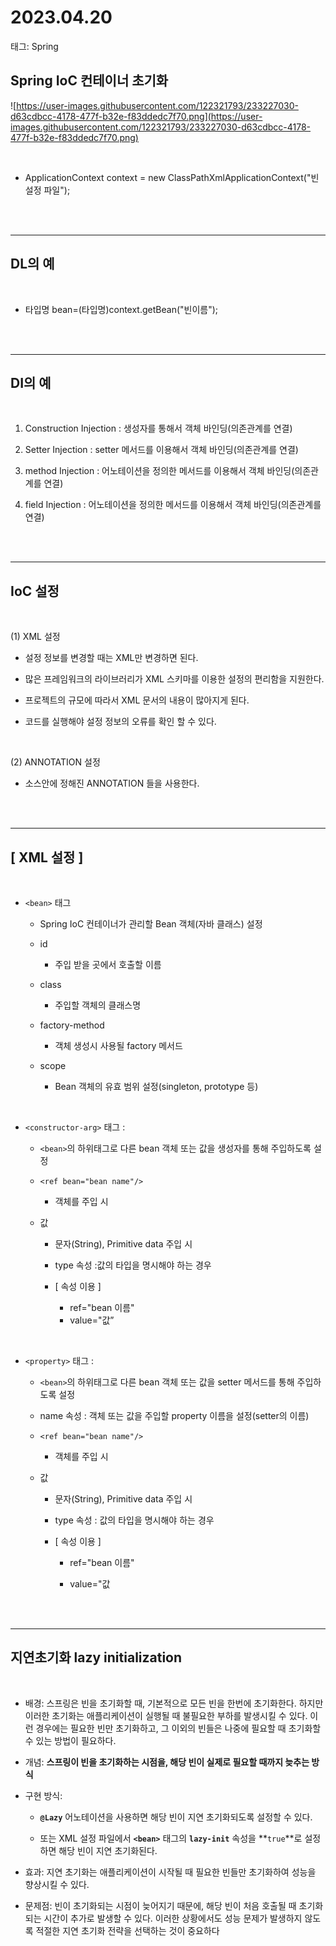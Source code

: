# 2023.04.20

태그: Spring

## Spring IoC  컨테이너 초기화

![https://user-images.githubusercontent.com/122321793/233227030-d63cdbcc-4178-477f-b32e-f83ddedc7f70.png](https://user-images.githubusercontent.com/122321793/233227030-d63cdbcc-4178-477f-b32e-f83ddedc7f70.png)

<br>
 
- ApplicationContext context = new ClassPathXmlApplicationContext("빈 설정 파일");

<br><br>
 
---

## DL의 예
 
<br>

- 타입명 bean=(타입명)context.getBean("빈이름");

<br><br>

---

## DI의 예

<br>

1. Construction Injection : 생성자를 통해서 객체 바인딩(의존관계를 연결)

2. Setter Injection : setter 메서드를 이용해서 객체 바인딩(의존관계를 연결)

3. method Injection : 어노테이션을 정의한 메서드를 이용해서 객체 바인딩(의존관계를 연결)

4. field Injection : 어노테이션을 정의한 메서드를 이용해서 객체 바인딩(의존관계를 연결)

<br><br>

---

## IoC 설정

<br>

(1) XML 설정

- 설정 정보를 변경할 때는 XML만 변경하면 된다.

- 많은 프레임워크의 라이브러리가 XML 스키마를 이용한 설정의 편리함을 지원한다.

- 프로젝트의 규모에 따라서 XML 문서의 내용이 많아지게 된다.

- 코드를 실행해야 설정 정보의 오류를 확인 할 수 있다.

<br>

(2) ANNOTATION 설정

- 소스안에 정해진 ANNOTATION 들을 사용한다.

<br><br>

---

## [ XML 설정 ]

<br>

- `<bean>` 태그
    - Spring IoC 컨테이너가 관리할 Bean 객체(자바 클래스) 설정
   
    - id
        - 주입 받을 곳에서 호출할 이름
   
    - class
        - 주입할 객체의 클래스명
   
    - factory-method
   
        - 객체 생성시 사용될 factory 메서드
    - scope
   
        - Bean 객체의 유효 범위 설정(singleton, prototype 등)

<br>

- `<constructor-arg>` 태그 :
   
    - `<bean>`의 하위태그로 다른 bean 객체 또는 값을 생성자를 통해 주입하도록 설정
   
    - `<ref bean="bean name"/>`
        - 객체를 주입 시
   
    - <value>값</value>
       
        - 문자(String), Primitive data 주입 시
       
        - type 속성 :값의 타입을 명시해야 하는 경우
       
        - [ 속성 이용 ]
         
            - ref="bean 이름"
            - value="값”

<br>

- `<property>` 태그 :
    
    - `<bean>`의 하위태그로 다른 bean 객체 또는 값을 setter 메서드를 통해 주입하도록
    설정
    
    - name 속성 : 객체 또는 값을 주입할 property 이름을 설정(setter의 이름)
    
    - `<ref bean="bean name"/>`
        - 객체를 주입 시
    
    - <value>값</value>
        - 문자(String), Primitive data 주입 시
    
        - type 속성 : 값의 타입을 명시해야 하는 경우
    
        - [ 속성 이용 ]
            - ref="bean 이름"
    
            - value="값
            
            <br><br>
            

---

## 지연초기화 lazy initialization

<br>


- 배경: 스프링은 빈을 초기화할 때, 기본적으로 모든 빈을 한번에 초기화한다. 하지만 이러한 초기화는 애플리케이션이 실행될 때 불필요한 부하를 발생시킬 수 있다. 이런 경우에는 필요한 빈만 초기화하고, 그 이외의 빈들은 나중에 필요할 때 초기화할 수 있는 방법이 필요하다.

- 개념:  **스프링이 빈을 초기화하는 시점을, 해당 빈이 실제로 필요할 때까지 늦추는 방식**

- 구현 방식:
    - **`@Lazy`** 어노테이션을 사용하면 해당 빈이 지연 초기화되도록 설정할 수 있다.

    - 또는 XML 설정 파일에서 **`<bean>`** 태그의 **`lazy-init`** 속성을 **`true`**로 설정하면 해당 빈이 지연 초기화된다.

- 효과: 지연 초기화는 애플리케이션이 시작될 때 필요한 빈들만 초기화하여 성능을 향상시킬 수 있다.
- 문제점: 빈이 초기화되는 시점이 늦어지기 때문에, 해당 빈이 처음 호출될 때 초기화되는 시간이 추가로 발생할 수 있다. 이러한 상황에서도 성능 문제가 발생하지 않도록 적절한 지연 초기화 전략을 선택하는 것이 중요하다
